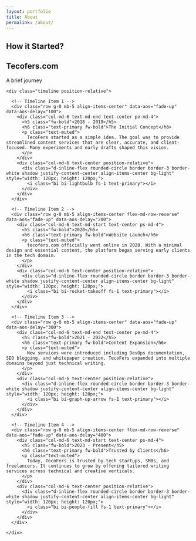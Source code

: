 ```yaml
---
layout: portfolio
title: About
permalink: /about/
---
```


## How it Started?

<!-- Bootstrap v5.3.3 About Timeline Section -->
<section class="py-5" id="about">
  <div class="container" data-aos="fade-up" data-aos-delay="100">
    <div class="text-center mb-5">
      <h2 class="fw-bold text-uppercase">Tecofers.com</h2>
      <p class="text-muted fst-italic">A brief journey</p>
    </div>

    <div class="timeline position-relative">

      <!-- Timeline Item 1 -->
      <div class="row g-0 mb-5 align-items-center" data-aos="fade-up" data-aos-delay="100">
        <div class="col-md-6 text-md-end text-center pe-md-4">
          <h5 class="fw-bold">2018 - 2019</h5>
          <h6 class="text-primary fw-bold">The Initial Concept</h6>
          <p class="text-muted">
            TecoFers started as a simple idea. The goal was to provide streamlined content services that are clear, accurate, and client-focused. Many experiments and early drafts shaped this vision.
          </p>
        </div>
        <div class="col-md-6 text-center position-relative">
          <div class="d-inline-flex rounded-circle border border-3 border-white shadow justify-content-center align-items-center bg-light" style="width: 120px; height: 120px;">
            <i class="bi bi-lightbulb fs-1 text-primary"></i>
          </div>
        </div>
      </div>

      <!-- Timeline Item 2 -->
      <div class="row g-0 mb-5 align-items-center flex-md-row-reverse" data-aos="fade-up" data-aos-delay="200">
        <div class="col-md-6 text-md-start text-center ps-md-4">
          <h5 class="fw-bold">2020</h5>
          <h6 class="text-primary fw-bold">Website Launch</h6>
          <p class="text-muted">
            tecofers.com officially went online in 2020. With a minimal design and essential content, the platform began serving early clients in the tech domain.
          </p>
        </div>
        <div class="col-md-6 text-center position-relative">
          <div class="d-inline-flex rounded-circle border border-3 border-white shadow justify-content-center align-items-center bg-light" style="width: 120px; height: 120px;">
            <i class="bi bi-rocket-takeoff fs-1 text-primary"></i>
          </div>
        </div>
      </div>

      <!-- Timeline Item 3 -->
      <div class="row g-0 mb-5 align-items-center" data-aos="fade-up" data-aos-delay="300">
        <div class="col-md-6 text-md-end text-center pe-md-4">
          <h5 class="fw-bold">2021 - 2022</h5>
          <h6 class="text-primary fw-bold">Content Expansion</h6>
          <p class="text-muted">
            New services were introduced including DevOps documentation, SEO blogging, and whitepaper creation. TecoFers expanded into multiple domains beyond just technical writing.
          </p>
        </div>
        <div class="col-md-6 text-center position-relative">
          <div class="d-inline-flex rounded-circle border border-3 border-white shadow justify-content-center align-items-center bg-light" style="width: 120px; height: 120px;">
            <i class="bi bi-graph-up-arrow fs-1 text-primary"></i>
          </div>
        </div>
      </div>

      <!-- Timeline Item 4 -->
      <div class="row g-0 mb-5 align-items-center flex-md-row-reverse" data-aos="fade-up" data-aos-delay="400">
        <div class="col-md-6 text-md-start text-center ps-md-4">
          <h5 class="fw-bold">2023 - Present</h5>
          <h6 class="text-primary fw-bold">Trusted by Clients</h6>
          <p class="text-muted">
            Today, TecoFers is trusted by tech startups, SMBs, and freelancers. It continues to grow by offering tailored writing services across technical and creative verticals.
          </p>
        </div>
        <div class="col-md-6 text-center position-relative">
          <div class="d-inline-flex rounded-circle border border-3 border-white shadow justify-content-center align-items-center bg-light" style="width: 120px; height: 120px;">
            <i class="bi bi-people-fill fs-1 text-primary"></i>
          </div>
        </div>
      </div>

    </div>
  </div>
</section>